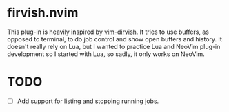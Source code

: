 # firvish.nvim

This plug-in is heavily inspired by [vim-dirvish](https://github.com/justinmk/vim-dirvish).
It tries to use buffers, as opposed to terminal, to do job control and show open buffers and history.
It doesn't really rely on Lua, but I wanted to practice Lua and NeoVim plug-in development so I started
with Lua, so sadly, it only works on NeoVim.

# TODO

- [ ] Add support for listing and stopping running jobs.
